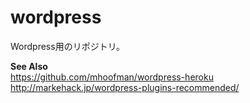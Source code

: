 # wordpress
Wordpress用のリポジトリ。

**See Also**  
https://github.com/mhoofman/wordpress-heroku  
http://markehack.jp/wordpress-plugins-recommended/
